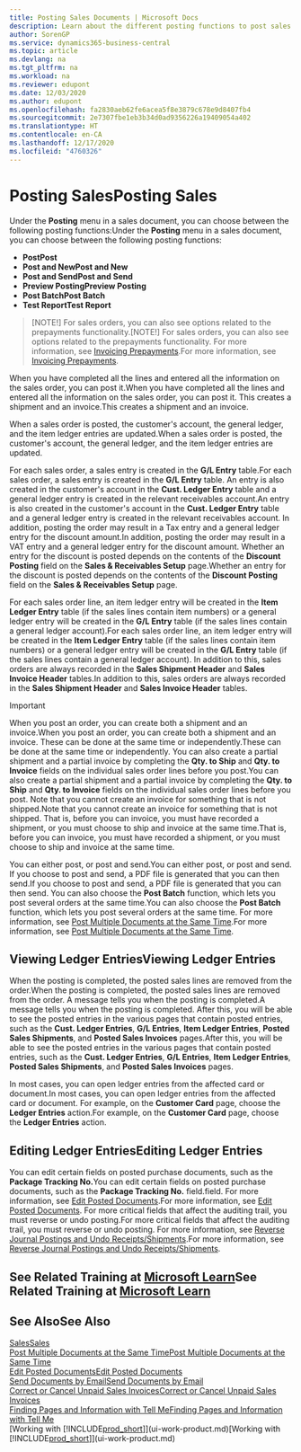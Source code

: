 ```yaml
---
title: Posting Sales Documents | Microsoft Docs
description: Learn about the different posting functions to post sales documents, and how you can update posted documents.
author: SorenGP
ms.service: dynamics365-business-central
ms.topic: article
ms.devlang: na
ms.tgt_pltfrm: na
ms.workload: na
ms.reviewer: edupont
ms.date: 12/03/2020
ms.author: edupont
ms.openlocfilehash: fa2830aeb62fe6acea5f8e3879c678e9d8407fb4
ms.sourcegitcommit: 2e7307fbe1eb3b34d0ad9356226a19409054a402
ms.translationtype: HT
ms.contentlocale: en-CA
ms.lasthandoff: 12/17/2020
ms.locfileid: "4760326"
---
```

# <a name="posting-sales"></a><span data-ttu-id="9b0c8-103">Posting Sales</span><span class="sxs-lookup"><span data-stu-id="9b0c8-103">Posting Sales</span></span>

<span data-ttu-id="9b0c8-104">Under the **Posting** menu in a sales document, you can choose between the following posting functions:</span><span class="sxs-lookup"><span data-stu-id="9b0c8-104">Under the **Posting** menu in a sales document, you can choose between the following posting functions:</span></span>

* <span data-ttu-id="9b0c8-105">**Post**</span><span class="sxs-lookup"><span data-stu-id="9b0c8-105">**Post**</span></span>
* <span data-ttu-id="9b0c8-106">**Post and New**</span><span class="sxs-lookup"><span data-stu-id="9b0c8-106">**Post and New**</span></span>
* <span data-ttu-id="9b0c8-107">**Post and Send**</span><span class="sxs-lookup"><span data-stu-id="9b0c8-107">**Post and Send**</span></span>
* <span data-ttu-id="9b0c8-108">**Preview Posting**</span><span class="sxs-lookup"><span data-stu-id="9b0c8-108">**Preview Posting**</span></span>
* <span data-ttu-id="9b0c8-109">**Post Batch**</span><span class="sxs-lookup"><span data-stu-id="9b0c8-109">**Post Batch**</span></span>
* <span data-ttu-id="9b0c8-110">**Test Report**</span><span class="sxs-lookup"><span data-stu-id="9b0c8-110">**Test Report**</span></span>

> <span data-ttu-id="9b0c8-111">[NOTE!] For sales orders, you can also see options related to the prepayments functionality.</span><span class="sxs-lookup"><span data-stu-id="9b0c8-111">[NOTE!] For sales orders, you can also see options related to the prepayments functionality.</span></span> <span data-ttu-id="9b0c8-112">For more information, see [Invoicing Prepayments](finance-invoice-prepayments.md).</span><span class="sxs-lookup"><span data-stu-id="9b0c8-112">For more information, see [Invoicing Prepayments](finance-invoice-prepayments.md).</span></span> 

<span data-ttu-id="9b0c8-113">When you have completed all the lines and entered all the information on the sales order, you can post it.</span><span class="sxs-lookup"><span data-stu-id="9b0c8-113">When you have completed all the lines and entered all the information on the sales order, you can post it.</span></span> <span data-ttu-id="9b0c8-114">This creates a shipment and an invoice.</span><span class="sxs-lookup"><span data-stu-id="9b0c8-114">This creates a shipment and an invoice.</span></span>

<span data-ttu-id="9b0c8-115">When a sales order is posted, the customer's account, the general ledger, and the item ledger entries are updated.</span><span class="sxs-lookup"><span data-stu-id="9b0c8-115">When a sales order is posted, the customer's account, the general ledger, and the item ledger entries are updated.</span></span>

<span data-ttu-id="9b0c8-116">For each sales order, a sales entry is created in the **G/L Entry** table.</span><span class="sxs-lookup"><span data-stu-id="9b0c8-116">For each sales order, a sales entry is created in the **G/L Entry** table.</span></span> <span data-ttu-id="9b0c8-117">An entry is also created in the customer's account in the **Cust. Ledger Entry** table and a general ledger entry is created in the relevant receivables account.</span><span class="sxs-lookup"><span data-stu-id="9b0c8-117">An entry is also created in the customer's account in the **Cust. Ledger Entry** table and a general ledger entry is created in the relevant receivables account.</span></span> <span data-ttu-id="9b0c8-118">In addition, posting the order may result in a Tax entry and a general ledger entry for the discount amount.</span><span class="sxs-lookup"><span data-stu-id="9b0c8-118">In addition, posting the order may result in a VAT entry and a general ledger entry for the discount amount.</span></span> <span data-ttu-id="9b0c8-119">Whether an entry for the discount is posted depends on the contents of the **Discount Posting** field on the **Sales & Receivables Setup** page.</span><span class="sxs-lookup"><span data-stu-id="9b0c8-119">Whether an entry for the discount is posted depends on the contents of the **Discount Posting** field on the **Sales & Receivables Setup** page.</span></span>

<span data-ttu-id="9b0c8-120">For each sales order line, an item ledger entry will be created in the **Item Ledger Entry** table (if the sales lines contain item numbers) or a general ledger entry will be created in the **G/L Entry** table (if the sales lines contain a general ledger account).</span><span class="sxs-lookup"><span data-stu-id="9b0c8-120">For each sales order line, an item ledger entry will be created in the **Item Ledger Entry** table (if the sales lines contain item numbers) or a general ledger entry will be created in the **G/L Entry** table (if the sales lines contain a general ledger account).</span></span> <span data-ttu-id="9b0c8-121">In addition to this, sales orders are always recorded in the **Sales Shipment Header** and **Sales Invoice Header** tables.</span><span class="sxs-lookup"><span data-stu-id="9b0c8-121">In addition to this, sales orders are always recorded in the **Sales Shipment Header** and **Sales Invoice Header** tables.</span></span>

> [!IMPORTANT]  
> <span data-ttu-id="9b0c8-122">When you post an order, you can create both a shipment and an invoice.</span><span class="sxs-lookup"><span data-stu-id="9b0c8-122">When you post an order, you can create both a shipment and an invoice.</span></span> <span data-ttu-id="9b0c8-123">These can be done at the same time or independently.</span><span class="sxs-lookup"><span data-stu-id="9b0c8-123">These can be done at the same time or independently.</span></span> <span data-ttu-id="9b0c8-124">You can also create a partial shipment and a partial invoice by completing the **Qty. to Ship** and **Qty. to Invoice** fields on the individual sales order lines before you post.</span><span class="sxs-lookup"><span data-stu-id="9b0c8-124">You can also create a partial shipment and a partial invoice by completing the **Qty. to Ship** and **Qty. to Invoice** fields on the individual sales order lines before you post.</span></span> <span data-ttu-id="9b0c8-125">Note that you cannot create an invoice for something that is not shipped.</span><span class="sxs-lookup"><span data-stu-id="9b0c8-125">Note that you cannot create an invoice for something that is not shipped.</span></span> <span data-ttu-id="9b0c8-126">That is, before you can invoice, you must have recorded a shipment, or you must choose to ship and invoice at the same time.</span><span class="sxs-lookup"><span data-stu-id="9b0c8-126">That is, before you can invoice, you must have recorded a shipment, or you must choose to ship and invoice at the same time.</span></span>

<span data-ttu-id="9b0c8-127">You can either post, or post and send.</span><span class="sxs-lookup"><span data-stu-id="9b0c8-127">You can either post, or post and send.</span></span> <span data-ttu-id="9b0c8-128">If you choose to post and send, a PDF file is generated that you can then send.</span><span class="sxs-lookup"><span data-stu-id="9b0c8-128">If you choose to post and send, a PDF file is generated that you can then send.</span></span> <span data-ttu-id="9b0c8-129">You can also choose the **Post Batch** function, which lets you post several orders at the same time.</span><span class="sxs-lookup"><span data-stu-id="9b0c8-129">You can also choose the **Post Batch** function, which lets you post several orders at the same time.</span></span> <span data-ttu-id="9b0c8-130">For more information, see [Post Multiple Documents at the Same Time](ui-batch-posting.md).</span><span class="sxs-lookup"><span data-stu-id="9b0c8-130">For more information, see [Post Multiple Documents at the Same Time](ui-batch-posting.md).</span></span>

## <a name="viewing-ledger-entries"></a><span data-ttu-id="9b0c8-131">Viewing Ledger Entries</span><span class="sxs-lookup"><span data-stu-id="9b0c8-131">Viewing Ledger Entries</span></span>

<span data-ttu-id="9b0c8-132">When the posting is completed, the posted sales lines are removed from the order.</span><span class="sxs-lookup"><span data-stu-id="9b0c8-132">When the posting is completed, the posted sales lines are removed from the order.</span></span> <span data-ttu-id="9b0c8-133">A message tells you when the posting is completed.</span><span class="sxs-lookup"><span data-stu-id="9b0c8-133">A message tells you when the posting is completed.</span></span> <span data-ttu-id="9b0c8-134">After this, you will be able to see the posted entries in the various pages that contain posted entries, such as the **Cust. Ledger Entries**, **G/L Entries**, **Item Ledger Entries**, **Posted Sales Shipments**, and **Posted Sales Invoices** pages.</span><span class="sxs-lookup"><span data-stu-id="9b0c8-134">After this, you will be able to see the posted entries in the various pages that contain posted entries, such as the **Cust. Ledger Entries**, **G/L Entries**, **Item Ledger Entries**, **Posted Sales Shipments**, and **Posted Sales Invoices** pages.</span></span>  

<span data-ttu-id="9b0c8-135">In most cases, you can open ledger entries from the affected card or document.</span><span class="sxs-lookup"><span data-stu-id="9b0c8-135">In most cases, you can open ledger entries from the affected card or document.</span></span> <span data-ttu-id="9b0c8-136">For example, on the **Customer Card** page, choose the **Ledger Entries** action.</span><span class="sxs-lookup"><span data-stu-id="9b0c8-136">For example, on the **Customer Card** page, choose the **Ledger Entries** action.</span></span>

## <a name="editing-ledger-entries"></a><span data-ttu-id="9b0c8-137">Editing Ledger Entries</span><span class="sxs-lookup"><span data-stu-id="9b0c8-137">Editing Ledger Entries</span></span>

<span data-ttu-id="9b0c8-138">You can edit certain fields on posted purchase documents, such as the **Package Tracking No.**</span><span class="sxs-lookup"><span data-stu-id="9b0c8-138">You can edit certain fields on posted purchase documents, such as the **Package Tracking No.**</span></span> <span data-ttu-id="9b0c8-139">field.</span><span class="sxs-lookup"><span data-stu-id="9b0c8-139">field.</span></span> <span data-ttu-id="9b0c8-140">For more information, see [Edit Posted Documents](across-edit-posted-document.md).</span><span class="sxs-lookup"><span data-stu-id="9b0c8-140">For more information, see [Edit Posted Documents](across-edit-posted-document.md).</span></span> <span data-ttu-id="9b0c8-141">For more critical fields that affect the auditing trail, you must reverse or undo posting.</span><span class="sxs-lookup"><span data-stu-id="9b0c8-141">For more critical fields that affect the auditing trail, you must reverse or undo posting.</span></span> <span data-ttu-id="9b0c8-142">For more information, see [Reverse Journal Postings and Undo Receipts/Shipments](finance-how-reverse-journal-posting.md).</span><span class="sxs-lookup"><span data-stu-id="9b0c8-142">For more information, see [Reverse Journal Postings and Undo Receipts/Shipments](finance-how-reverse-journal-posting.md).</span></span>

## <a name="see-related-training-at-microsoft-learn"></a><span data-ttu-id="9b0c8-143">See Related Training at [Microsoft Learn](/learn/modules/ship-invoice-items-dynamics-365-business-central/index)</span><span class="sxs-lookup"><span data-stu-id="9b0c8-143">See Related Training at [Microsoft Learn](/learn/modules/ship-invoice-items-dynamics-365-business-central/index)</span></span>

## <a name="see-also"></a><span data-ttu-id="9b0c8-144">See Also</span><span class="sxs-lookup"><span data-stu-id="9b0c8-144">See Also</span></span>

[<span data-ttu-id="9b0c8-145">Sales</span><span class="sxs-lookup"><span data-stu-id="9b0c8-145">Sales</span></span>](sales-manage-sales.md)  
[<span data-ttu-id="9b0c8-146">Post Multiple Documents at the Same Time</span><span class="sxs-lookup"><span data-stu-id="9b0c8-146">Post Multiple Documents at the Same Time</span></span>](ui-batch-posting.md)  
[<span data-ttu-id="9b0c8-147">Edit Posted Documents</span><span class="sxs-lookup"><span data-stu-id="9b0c8-147">Edit Posted Documents</span></span>](across-edit-posted-document.md)  
[<span data-ttu-id="9b0c8-148">Send Documents by Email</span><span class="sxs-lookup"><span data-stu-id="9b0c8-148">Send Documents by Email</span></span>](ui-how-send-documents-email.md)  
[<span data-ttu-id="9b0c8-149">Correct or Cancel Unpaid Sales Invoices</span><span class="sxs-lookup"><span data-stu-id="9b0c8-149">Correct or Cancel Unpaid Sales Invoices</span></span>](sales-how-correct-cancel-sales-invoice.md)  
[<span data-ttu-id="9b0c8-150">Finding Pages and Information with Tell Me</span><span class="sxs-lookup"><span data-stu-id="9b0c8-150">Finding Pages and Information with Tell Me</span></span>](ui-search.md)  
<span data-ttu-id="9b0c8-151">[Working with [!INCLUDE[prod_short](includes/prod_short.md)]](ui-work-product.md)</span><span class="sxs-lookup"><span data-stu-id="9b0c8-151">[Working with [!INCLUDE[prod_short](includes/prod_short.md)]](ui-work-product.md)</span></span>
